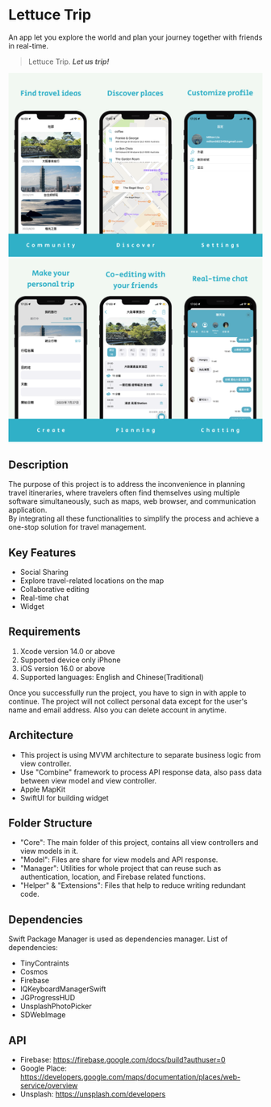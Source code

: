 # Lettuce Trip
An app let you explore the world and plan your journey together with friends in real-time.
> Lettuce Trip. ***Let us trip!***

<img src="https://github.com/milton0526/LettuceTrip/blob/main/CoverImages/Discover.png">
<img src="https://github.com/milton0526/LettuceTrip/blob/main/CoverImages/Editing.png">

## Description
The purpose of this project is to address the inconvenience in planning travel itineraries, where travelers often find themselves using multiple software simultaneously, such as maps, web browser, and communication application.   
By integrating all these functionalities to simplify the process and achieve a one-stop solution for travel management.

## Key Features
- Social Sharing
- Explore travel-related locations on the map
- Collaborative editing
- Real-time chat
- Widget

## Requirements
1. Xcode version 14.0 or above
2. Supported device only iPhone
3. iOS version 16.0 or above
4. Supported languages: English and Chinese(Traditional)

Once you successfully run the project, you have to sign in with apple to continue.
The project will not collect personal data except for the user's name and email address. Also you can delete account in anytime.

## Architecture
- This project is using MVVM architecture to separate business logic from view controller.
- Use "Combine" framework to process API response data, also pass data between view model and view controller.
- Apple MapKit
- SwiftUI for building widget

## Folder Structure
- "Core": The main folder of this project, contains all view controllers and view models in it.
- "Model": Files are share for view models and API response.
- "Manager": Utilities for whole project that can reuse such as authentication, location, and Firebase related functions.
- "Helper" & "Extensions": Files that help to reduce writing redundant code.

## Dependencies
Swift Package Manager is used as dependencies manager. List of dependencies:
- TinyContraints
- Cosmos
- Firebase
- IQKeyboardManagerSwift
- JGProgressHUD
- UnsplashPhotoPicker
- SDWebImage

## API
- Firebase: https://firebase.google.com/docs/build?authuser=0
- Google Place: https://developers.google.com/maps/documentation/places/web-service/overview
- Unsplash: https://unsplash.com/developers
